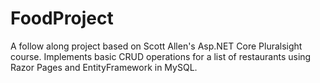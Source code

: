 # FoodProject
A follow along project based on Scott Allen's Asp.NET Core Pluralsight course. Implements basic CRUD operations for a list of restaurants using Razor Pages and EntityFramework in MySQL.
